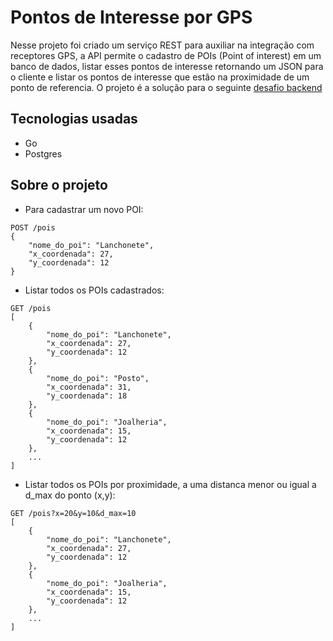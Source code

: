 # Pontos de Interesse por GPS
Nesse projeto foi criado um serviço REST para auxiliar na integração com receptores GPS, a API permite o cadastro de POIs (Point of interest) em um banco de dados, listar esses pontos de interesse retornando um JSON para o cliente e listar os pontos de interesse que estão na proximidade de um ponto de referencia. O projeto é a solução para o seguinte [desafio backend](https://github.com/backend-br/desafios/blob/master/points-of-interest/PROBLEM.md)

## Tecnologias usadas
+ Go
+ Postgres

## Sobre o projeto

+ Para cadastrar um novo POI:

```
POST /pois
{
    "nome_do_poi": "Lanchonete",
    "x_coordenada": 27,
    "y_coordenada": 12
}
```

+ Listar todos os POIs cadastrados:

```
GET /pois
[
    {
        "nome_do_poi": "Lanchonete",
        "x_coordenada": 27,
        "y_coordenada": 12
    },
    {
        "nome_do_poi": "Posto",
        "x_coordenada": 31,
        "y_coordenada": 18
    },
    {
        "nome_do_poi": "Joalheria",
        "x_coordenada": 15,
        "y_coordenada": 12
    },
    ...
]
```

+ Listar todos os POIs por proximidade, a uma distanca menor ou igual a d_max do ponto (x,y):

```
GET /pois?x=20&y=10&d_max=10
[
    {
        "nome_do_poi": "Lanchonete",
        "x_coordenada": 27,
        "y_coordenada": 12
    },
    {
        "nome_do_poi": "Joalheria",
        "x_coordenada": 15,
        "y_coordenada": 12
    },
    ...
]
```

